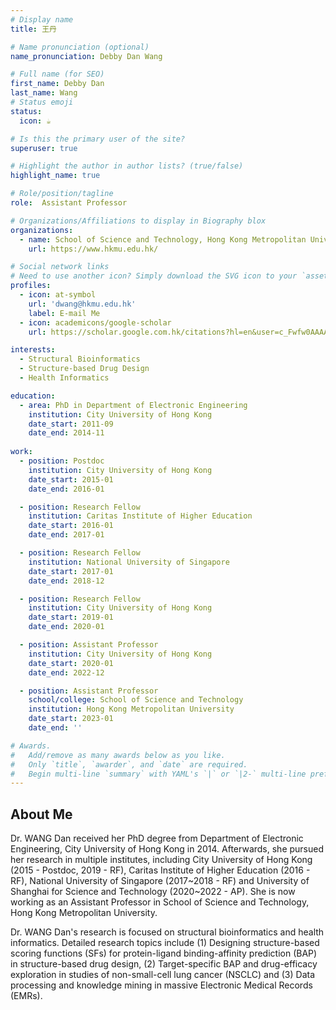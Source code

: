 ```yaml
---
# Display name
title: 王丹

# Name pronunciation (optional)
name_pronunciation: Debby Dan Wang

# Full name (for SEO)
first_name: Debby Dan
last_name: Wang
# Status emoji
status:
  icon: ☕️

# Is this the primary user of the site?
superuser: true

# Highlight the author in author lists? (true/false)
highlight_name: true

# Role/position/tagline
role:  Assistant Professor

# Organizations/Affiliations to display in Biography blox
organizations:
  - name: School of Science and Technology, Hong Kong Metropolitan University
    url: https://www.hkmu.edu.hk/

# Social network links
# Need to use another icon? Simply download the SVG icon to your `assets/media/icons/` folder.
profiles:
  - icon: at-symbol
    url: 'dwang@hkmu.edu.hk'
    label: E-mail Me
  - icon: academicons/google-scholar
    url: https://scholar.google.com.hk/citations?hl=en&user=c_Fwfw0AAAAJ

interests:
  - Structural Bioinformatics
  - Structure-based Drug Design
  - Health Informatics

education:
  - area: PhD in Department of Electronic Engineering 
    institution: City University of Hong Kong
    date_start: 2011-09
    date_end: 2014-11
    
work:
  - position: Postdoc
    institution: City University of Hong Kong
    date_start: 2015-01
    date_end: 2016-01

  - position: Research Fellow
    institution: Caritas Institute of Higher Education
    date_start: 2016-01
    date_end: 2017-01

  - position: Research Fellow
    institution: National University of Singapore
    date_start: 2017-01
    date_end: 2018-12

  - position: Research Fellow
    institution: City University of Hong Kong
    date_start: 2019-01
    date_end: 2020-01

  - position: Assistant Professor
    institution: City University of Hong Kong
    date_start: 2020-01
    date_end: 2022-12

  - position: Assistant Professor
    school/college: School of Science and Technology
    institution: Hong Kong Metropolitan University
    date_start: 2023-01
    date_end: ''

# Awards.
#   Add/remove as many awards below as you like.
#   Only `title`, `awarder`, and `date` are required.
#   Begin multi-line `summary` with YAML's `|` or `|2-` multi-line prefix and indent 2 spaces below.
---
```


## About Me

Dr. WANG Dan received her PhD degree from Department of Electronic Engineering, City University of Hong Kong in 2014. Afterwards, she pursued her research in multiple institutes, including City University of Hong Kong (2015 - Postdoc, 2019 - RF), Caritas Institute of Higher Education (2016 - RF), National University of Singapore (2017~2018 - RF) and University of Shanghai for Science and Technology (2020~2022 - AP). She is now working as an Assistant Professor in School of Science and Technology, Hong Kong Metropolitan University.

Dr. WANG Dan's research is focused on structural bioinformatics and health informatics. Detailed research topics include (1) Designing structure-based scoring functions (SFs) for protein-ligand binding-affinity prediction (BAP) in structure-based drug design, (2) Target-specific BAP and drug-efficacy exploration in studies of non-small-cell lung cancer (NSCLC) and (3) Data processing and knowledge mining in massive Electronic Medical Records (EMRs).
